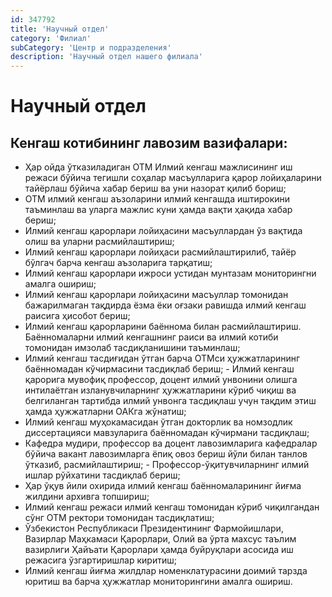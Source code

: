 ```yaml
---
id: 347792
title: 'Научный отдел'
category: 'Филиал'
subCategory: 'Центр и подразделения'
description: 'Научный отдел нашего филиала'
---
```


# Научный отдел

## Кенгаш котибининг лавозим вазифалари:

- Ҳар ойда ўтказиладиган ОТМ Илмий кенгаш мажлисининг иш режаси бўйича тегишли соҳалар масъулларига қарор лойиҳаларини тайёрлаш бўйича хабар бериш ва уни назорат қилиб бориш; 
- ОТМ илмий кенгаш аъзоларини илмий кенгашда иштирокини таъминлаш ва уларга мажлис куни ҳамда вақти ҳақида хабар бериш; 
- Илмий кенгаш қарорлари лойиҳасини масъуллардан ўз вақтида олиш ва уларни расмийлаштириш; 
- Илмий кенгаш қарорлари лойиҳаси расмийлаштирилиб, тайёр бўлгач барча кенгаш аъзоларига тарқатиш; 
- Илмий кенгаш қарорлари ижроси устидан мунтазам мониторингни амалга ошириш; 
- Илмий кенгаш қарорлари лойиҳасини масъуллар томонидан бажарилмаган тақдирда ёзма ёки оғзаки равишда илмий кенгаш раисига ҳисобот бериш; 
- Илмий кенгаш қарорларини баённома билан расмийлаштириш. Баённомаларни илмий кенгашнинг раиси ва илмий котиби томонидан имзолаб тасдиқланишини таъминлаш; 
- Илмий кенгаш тасдиғидан ўтган барча ОТМси ҳужжатларининг баённомадан кўчирмасини тасдиқлаб бериш; - Илмий кенгаш қарорига мувофиқ профессор, доцент илмий унвонини олишга интилаётган изланувчиларнинг ҳужжатларини кўриб чиқиш ва белгиланган тартибда илмий унвонга тасдиқлаш учун тақдим этиш ҳамда ҳужжатларни ОАКга жўнатиш; 
- Илмий кенгаш муҳокамасидан ўтган докторлик ва номзодлик диссертацияси мавзуларига баённомадан кўчирмани тасдиқлаш; 
- Кафедра мудири, профессор ва доцент лавозимларига кафедралар бўйича вакант лавозимларга ёпиқ овоз бериш йўли билан танлов ўтказиб, расмийлаштириш; - Профессор-ўқитувчиларнинг илмий ишлар рўйхатини тасдиқлаб бериш; 
- Ҳар ўқув йили охирида илмий кенгаш баённомаларининг йиғма жилдини архивга топшириш; 
- Илмий кенгаш режаси илмий кенгаш томонидан кўриб чиқилгандан сўнг ОТМ ректори томонидан тасдиқлатиш; 
- Ўзбекистон Республикаси Президентининг Фармойишлари, Вазирлар Маҳкамаси Қарорлари, Олий ва ўрта махсус таълим вазирлиги Ҳайъати Қарорлари ҳамда буйруқлари асосида иш режасига ўзгартиришлар киритиш; 
- Илмий кенгаш йиғма жилдлар номенклатурасини доимий тарзда юритиш ва барча ҳужжатлар мониторингини амалга ошириш.
